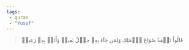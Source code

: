 ```yaml
---
tags: 
 - quran 
 - "Yusuf"
---
```


> قَالُواْ نَفۡقِدُ صُوَاعَ ٱلۡمَلِكِ وَلِمَن جَآءَ بِهِۦ حِمۡلُ بَعِيرٖ وَأَنَا۠ بِهِۦ زَعِيمٞ
